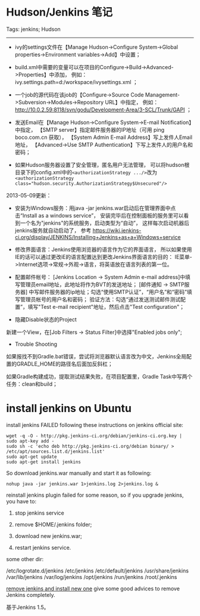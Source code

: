 # Hudson/Jenkins 笔记
Tags: jenkins; Hudson

------

* ivy的settings文件在【Manage Hudson->Configure System->Global properties->Environment variables->Add】中设置；

* build.xml中需要的变量可以在项目的Configure->Build->Advanced->Properties】中添加，
  例如： ivy.settings.path=d:/workspace/ivysettings.xml ； 

* 一个job的源代码在该job的【Configure->Source Code Management->Subversion->Modules->Repository URL】中指定，
  例如： http://10.0.2.59:8118/svn/godu/Development-Area/3-SCL/Trunk/GAPI ； 

* 发送Email在【Manage Hudson->Configure System->E-mail Notification】中指定，
  【SMTP server】指定邮件服务器的IP地址（可用 ping boco.com.cn 获取），
  【System Admin E-mail Address】写上发件人Email地址，
  【Advanced->Use SMTP Authentication】下写上发件人的用户名和密码； 

* 如果Hudson服务器设置了安全管理，匿名用户无法管理，
  可以将hudson根目录下的config.xml中的`<authorizationStrategy .../>`改为
  `<authorizationStrategy class="hudson.security.AuthorizationStrategy$Unsecured"/>`
 
2013-05-09更新：

* 安装为Windows服务：用java -jar jenkins.war启动后在管理界面中点击“Install as a windows service”，
  安装完毕后在控制面板的服务里可以看到一个名为"jenkins"的系统服务，启动类型为“自动”，
  这样每次启动机器后jenkins服务就自动启动了，
  参考 https://wiki.jenkins-ci.org/display/JENKINS/Installing+Jenkins+as+a+Windows+service 

* 修改界面语言：Jenkins使用浏览器的语言作为它的界面语言，
  所以如果使用IE的话可以通过更改iE的语言配置达到更改Jenkins界面语言的目的：
  IE菜单->Internet选项->常规->外观->语言，将英语放在语言列表的第一位。

* 配置邮件帐号：
  [Jenkins Location -> System Admin e-mail address]中填写管理员email地址，此地址将作为BVT的发送地址；
  [邮件通知 -> SMTP服务器] 中写邮件服务器的ip地址；勾选“使用SMTP认证”，“用户名”和“密码”填写管理员帐号的用户名和密码；
  验证方法：勾选“通过发送测试邮件测试配置”，填写"Test e-mail recipient"地址，然后点击"Test configuration"；

* 隐藏Disable状态的Project

新建一个View，在[Job Filters -> Status Filter]中选择"Enabled jobs only";

* Trouble Shooting

如果报找不到Gradle.bat错误，尝试将浏览器默认语言改为中文，Jenkins全局配置的GRADLE_HOME的路径名后面加反斜杠；

如果Gradle构建成功，提取测试结果失败，在项目配置里，Gradle Task中写两个任务：clean和build；

# install jenkins on Ubuntu

install jenkins FAILED following these instructions on jenkins official site:

    wget -q -O - http://pkg.jenkins-ci.org/debian/jenkins-ci.org.key | sudo apt-key add -
    sudo sh -c 'echo deb http://pkg.jenkins-ci.org/debian binary/ > /etc/apt/sources.list.d/jenkins.list' 
    sudo apt-get update 
    sudo apt-get install jenkins 

So download jenkins.war manually and start it as following:

    nohup java -jar jenkins.war 1>jenkins.log 2>jenkins.log &

reinstall jenkins plugin failed for some reason, so if you upgrade jenkins, you have to:

1. stop jenkins service

1. remove $HOME/.jenkins folder;

1. download new jenkins.war;

1. restart jenkins service. 

some other dir:

/etc/logrotate.d/jenkins 
/etc/jenkins 
/etc/default/jenkins 
/usr/share/jenkins 
/var/lib/jenkins 
/var/log/jenkins 
/opt/jenkins 
/run/jenkins 
/root/.jenkins 

[remove jenkins and install new one](http://jenkins.361315.n4.nabble.com/remove-jenkins-and-install-new-one-td3947139.html)
give some good advices to remove Jenkins completely.

基于Jenkins 1.5。
